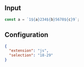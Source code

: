 
## Input
```javascript input
const a = `1${a}234${b}5678${c}9`;
```

## Configuration
```json configuration
{
  "extension": "js",
  "selection": "18-29"
}
```

